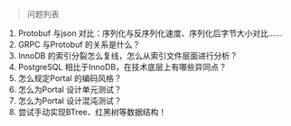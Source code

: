 >问题列表

1. Protobuf 与json 对比：序列化与反序列化速度、序列化后字节大小对比……
2. GRPC 与Protobuf 的关系是什么？
3. InnoDB 的索引分裂怎么复线，怎么从索引文件层面进行分析？
4. PostgreSQL 相比于InnoDB，在技术底层上有哪些异同点？
5. 怎么规定Portal 的编码风格？
6. 怎么为Portal 设计单元测试？
7. 怎么为Portal 设计混沌测试？
8. 尝试手动实现BTree、红黑树等数据结构！
